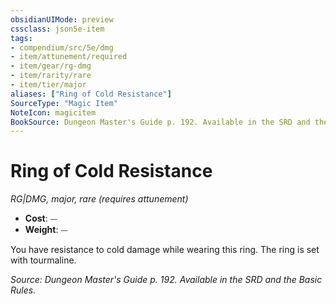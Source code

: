 ```yaml
---
obsidianUIMode: preview
cssclass: json5e-item
tags:
- compendium/src/5e/dmg
- item/attunement/required
- item/gear/rg-dmg
- item/rarity/rare
- item/tier/major
aliases: ["Ring of Cold Resistance"]
SourceType: "Magic Item"
NoteIcon: magicitem
BookSource: Dungeon Master's Guide p. 192. Available in the SRD and the Basic Rules.
---
```

# Ring of Cold Resistance
*RG|DMG, major, rare (requires attunement)*  

- **Cost**: ⏤
- **Weight**: ⏤

You have resistance to cold damage while wearing this ring. The ring is set with tourmaline.

*Source: Dungeon Master's Guide p. 192. Available in the SRD and the Basic Rules.*
